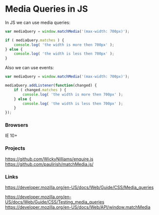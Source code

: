 # Media Queries in JS

In JS we can use media queries:

```js
var mediaQuery = window.matchMedia('(max-width: 700px)');

if ( mediaQuery.matches ) {
    console.log( 'the width is more then 700px' );
} else {
    console.log( 'the width is less then 700px' );
}
```

Also we can use events:

```js
var mediaQuery = window.matchMedia('(max-width: 700px)');

mediaQuery.addListener(function(changed) {
    if ( changed.matches ) {
        console.log( 'the width is more then 700px' );
    } else {
        console.log( 'the width is less then 700px' );
    }
});
```

### Browsers

IE 10+

### Projects

<https://github.com/WickyNilliams/enquire.js>
<https://github.com/paulirish/matchMedia.js/>

### Links

<https://developer.mozilla.org/en-US/docs/Web/Guide/CSS/Media_queries>

<https://developer.mozilla.org/en-US/docs/Web/Guide/CSS/Testing_media_queries>
<https://developer.mozilla.org/en-US/docs/Web/API/window.matchMedia>